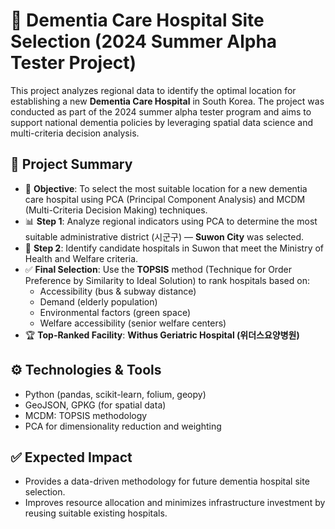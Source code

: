 # 🧠 Dementia Care Hospital Site Selection (2024 Summer Alpha Tester Project)

This project analyzes regional data to identify the optimal location for establishing a new **Dementia Care Hospital** in South Korea. The project was conducted as part of the 2024 summer alpha tester program and aims to support national dementia policies by leveraging spatial data science and multi-criteria decision analysis.

## 📌 Project Summary

- 📍 **Objective**: To select the most suitable location for a new dementia care hospital using PCA (Principal Component Analysis) and MCDM (Multi-Criteria Decision Making) techniques.
- 📊 **Step 1**: Analyze regional indicators using PCA to determine the most suitable administrative district (시군구) — **Suwon City** was selected.
- 🏥 **Step 2**: Identify candidate hospitals in Suwon that meet the Ministry of Health and Welfare criteria.
- ✅ **Final Selection**: Use the **TOPSIS** method (Technique for Order Preference by Similarity to Ideal Solution) to rank hospitals based on:
  - Accessibility (bus & subway distance)
  - Demand (elderly population)
  - Environmental factors (green space)
  - Welfare accessibility (senior welfare centers)
- 🏆 **Top-Ranked Facility**: **Withus Geriatric Hospital (위더스요양병원)**

## ⚙️ Technologies & Tools

- Python (pandas, scikit-learn, folium, geopy)
- GeoJSON, GPKG (for spatial data)
- MCDM: TOPSIS methodology
- PCA for dimensionality reduction and weighting

## ✅ Expected Impact

- Provides a data-driven methodology for future dementia hospital site selection.
- Improves resource allocation and minimizes infrastructure investment by reusing suitable existing hospitals.
